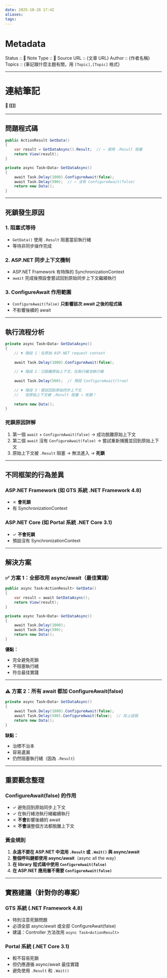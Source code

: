 ```yaml
---
date: 2025-10-28 17:42
aliases:
tags:
---
```

# Metadata
Status :: 🌱
Note Type :: 📰
Source URL :: {文章 URL}
Author :: {作者名稱}
Topics :: {筆記跟什麼主題有關，用 `[Topic],[Topic]` 格式}

---
# 連結筆記
#### 📑 [[]]

---
## 問題程式碼

```csharp
public ActionResult GetData()
{ 
    var result = GetDataAsync().Result;  // ← 使用 .Result 阻塞
    return View(result);
}

private async Task<Data> GetDataAsync()
{ 
    await Task.Delay(1000).ConfigureAwait(false); 
    await Task.Delay(500);  // ← 沒有 ConfigureAwait(false)
    return new Data();
}
```

---

## 死鎖發生原因

### 1. 阻塞式等待

- `GetData()` 使用 `.Result` 阻塞當前執行緒
- 等待非同步操作完成

### 2. ASP.NET 同步上下文機制

- ASP.NET Framework 有特殊的 SynchronizationContext
- `await` 完成後預設會嘗試回到原始同步上下文繼續執行

### 3. ConfigureAwait 作用範圍

- `ConfigureAwait(false)` **只影響該次 await 之後的程式碼**
- 不影響後續的 await

---

## 執行流程分析

```csharp
private async Task<Data> GetDataAsync()
{ 
    // ▼ 階段 1：在原始 ASP.NET request context
    
    await Task.Delay(1000).ConfigureAwait(false);
    
    // ▼ 階段 2：已脫離原始上下文，在執行緒池執行緒
    
    await Task.Delay(500);  // 預設 ConfigureAwait(true)
    
    // ▼ 階段 3：嘗試回到原始同步上下文
    //   但原始上下文被 .Result 阻塞 → 死鎖！
    
    return new Data();
}
```

### 死鎖原因詳解

1. 第一個 `await` + `ConfigureAwait(false)` → 成功脫離原始上下文
2. 第二個 `await` 沒有 `ConfigureAwait(false)` → 嘗試重新捕獲並回到原始上下文
3. 原始上下文被 `.Result` 阻塞 → 無法進入 → **死鎖**

---

## 不同框架的行為差異

### ASP.NET Framework (如 GTS 系統 .NET Framework 4.8)

- ✗ **會死鎖**
- 有 SynchronizationContext

### ASP.NET Core (如 Portal 系統 .NET Core 3.1)

- ✓ **不會死鎖**
- 預設沒有 SynchronizationContext

---

## 解決方案

### ✅ 方案 1：全部改用 async/await（最佳實踐）

```csharp
public async Task<ActionResult> GetData()
{ 
    var result = await GetDataAsync();
    return View(result);
}

private async Task<Data> GetDataAsync()
{ 
    await Task.Delay(1000);
    await Task.Delay(500);
    return new Data();
}
```

**優點：**

- 完全避免死鎖
- 不阻塞執行緒
- 符合最佳實踐

---

### ⚠️ 方案 2：所有 await 都加 ConfigureAwait(false)

```csharp
private async Task<Data> GetDataAsync()
{ 
    await Task.Delay(1000).ConfigureAwait(false);
    await Task.Delay(500).ConfigureAwait(false);  // 加上這個
    return new Data();
}
```

**缺點：**

- 治標不治本
- 容易遺漏
- 仍然阻塞執行緒（因為 `.Result`）

---

## 重要觀念整理

### ConfigureAwait(false) 的作用

- ✓ 避免回到原始同步上下文
- ✓ 在執行緒池執行緒繼續執行
- ✗ **不會**影響後續的 await
- ✗ **不會**讓整個方法都脫離上下文

### 黃金規則

1. **永遠不要在 ASP.NET 中混用 `.Result` 或 `.Wait()` 與 async/await**
2. **整個呼叫鏈都使用 async/await**（async all the way）
3. **在 library 程式碼中使用 `ConfigureAwait(false)`**
4. **在 ASP.NET 應用層不需要 `ConfigureAwait(false)`**

---

## 實務建議（針對你的專案）

### GTS 系統 (.NET Framework 4.8)

- 特別注意死鎖問題
- 必須全部 async/await 或全部 ConfigureAwait(false)
- 建議：Controller 方法改用 `async Task<ActionResult>`

### Portal 系統 (.NET Core 3.1)

- 較不容易死鎖
- 但仍應遵循 async/await 最佳實踐
- 避免使用 `.Result` 和 `.Wait()`
